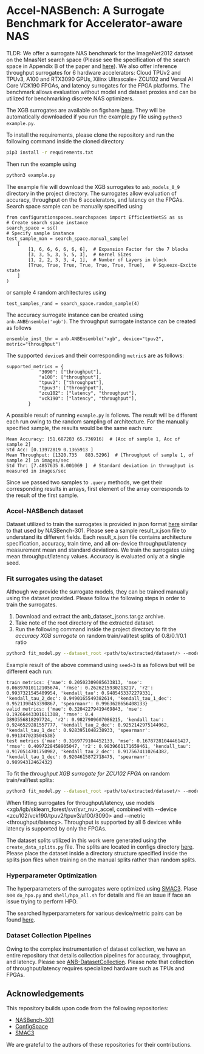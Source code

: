 # Accel-NASBench: A Surrogate Benchmark for Accelerator-aware NAS
TLDR: We offer a surrogate NAS benchmark for the ImageNet2012 dataset on the MnasNet search space (Please see the specification of the search space in Appendix B of the paper and [here](https://github.com/afzalxo/Accel-NASBench/blob/master/configurationspaces/configuration_space_writer.py)). We also offer inference throughput surrogates for 6 hardware accelerators: Cloud TPUv2 and TPUv3, A100 and RTX3090 GPUs, Xilinx Ultrascale+ ZCU102 and Versal AI Core VCK190 FPGAs, and latency surrogates for the FPGA platforms. The benchmark allows evaluation without model and dataset proxies and can be utilized for benchmarking discrete NAS optimizers.

The XGB surrogates are available on figshare [here](https://figshare.com/ndownloader/files/40109821). They will be automatically downloaded if you run the example.py file using `python3 example.py`. 

To install the requirements, please clone the repository and run the following command inside the cloned directory

``` bash
pip3 install -r requirements.txt
```

Then run the example using

``` bash
python3 example.py
```

The example file will download the XGB surrogates to `anb_models_0_9` directory in the project directory. The surrogates allow evaluation of accuracy, throughput on the 6 accelerators, and latency on the FPGAs. Search space sample can be manually specified using

``` python3
from configurationspaces.searchspaces import EfficientNetSS as ss
# Create search space instance
search_space = ss()
# Specify sample instance
test_sample_man = search_space.manual_sample(
    [
        [1, 6, 6, 6, 6, 6, 6],  # Expansion Factor for the 7 blocks
        [3, 3, 5, 3, 5, 5, 3],  # Kernel Sizes
        [1, 2, 2, 3, 3, 4, 1],  # Number of Layers in block
        [True, True, True, True, True, True, True],   # Squeeze-Excite state
    ]
)
```

or sample 4 random architectures using

``` python3
test_samples_rand = search_space.random_sample(4)
```

The accuracy surrogate instance can be created using `anb.ANBEnsemble('xgb')`. The throughput surrogate instance can be created as follows

``` python3
ensemble_inst_thr = anb.ANBEnsemble("xgb", device="tpuv2", metric="throughput")
```

The supported `device`s and their corresponding `metric`s are as follows:

``` python3
supported_metrics = {
            "3090": ["throughput"],
            "a100": ["throughput"],
            "tpuv2": ["throughput"],
            "tpuv3": ["throughput"],
            "zcu102": ["latency", "throughput"],
            "vck190": ["latency", "throughput"],
        }
```

A possible result of running `example.py` is follows. The result will be different each run owing to the random sampling of architecture. For the manually specified sample, the results would be the same each run:

``` python3
Mean Accuracy: [51.687283 65.736916]  # [Acc of sample 1, Acc of sample 2]
Std Acc: [0.13972819 0.1365913 ]
Mean Throughput: [1320.735   883.5296]  # [Throughput of sample 1, of sample 2] in images/sec
Std Thr: [7.4857635 8.001069 ]  # Standard deviation in throughput is measured in images/sec
```

Since we passed two samples to `.query` methods, we get their corresponding results in arrays, first element of the array corresponds to the result of the first sample. 

### Accel-NASBench dataset
Dataset utilized to train the surrogates is provided in json format [here](https://github.com/afzalxo/Accel-NASBench/tree/master/anb_dataset) similar to that used by NASBench-301. Please see a sample result_x.json file to understand its different fields. Each result_x.json file contains architecture specification, accuracy, train time, and all on-device throughput/latency measurement mean and standard deviations. We train the surrogates using mean throughput/latency values. Accuracy is evaluated only at a single seed.

### Fit surrogates using the dataset
Although we provide the surrogate models, they can be trained manually using the dataset provided. Please follow the following steps in order to train the surrogates.
1. Download and extract the anb_dataset_jsons.tar.gz archive.
2. Take note of the root directory of the extracted dataset.
3. Run the following command inside the project directory to fit the _accuracy XGB surrogate_ on random train/val/test splits of 0.8/0.1/0.1 ratio
``` bash
python3 fit_model.py --dataset_root <path/to/extracted/dataset/> --model xgb --model_config_path ./configs/model_configs/gradient_boosting/xgb_configspace.json --data_config_path configs/data_configs/nb_fpga.json --log_dir experiments/ --seed <seed>
```

Example result of the above command using `seed=3` is as follows but will be different each run:

``` python3
train metrics: {'mae': 0.20502309085633813, 'mse': 0.06897010112105674, 'rmse': 0.2626215930213217, 'r2': 0.9937321545409954, 'kendall_tau': 0.9485453372279331, 'kendall_tau_2_dec': 0.9490165549382614, 'kendall_tau_1_dec': 0.9521390453390867, 'spearmanr': 0.9963628656408133}
valid metrics: {'mae': 0.32042279419469843, 'mse': 0.19266443301611308, 'rmse': 0.4
3893556818297724, 'r2': 0.9827909607086215, 'kendall_tau': 0.9246529281557777, 'kendall_tau_2_dec': 0.9252142975144962, 'kendall_tau_1_dec': 0.9283951048238933, 'spearmanr': 0.991347023504538}
test metrics {'mae': 0.3169779104452133, 'mse': 0.16787281044461427, 'rmse': 0.4097228458905047, 'r2': 0.9839661171659461, 'kendall_tau': 0.9170514701750982, 'kendall_tau_2_dec': 0.9175674110264382, 'kendall_tau_1_dec': 0.9204615872718475, 'spearmanr': 0.98994312462432}
```

To fit the _throughput XGB surrogate for ZCU102 FPGA_ on random train/val/test splits:
``` bash
python3 fit_model.py --dataset_root <path/to/extracted/dataset/> --model xgb_accel --device zcu102 --metric throughput --model_config_path ./configs/model_configs/gradient_boosting/xgb_accel_zcu102_throughput_configspace.json --data_config_path configs/data_configs/nb_fpga.json --log_dir experiments/ --seed <seed>
```

When fitting surrogates for throughput/latency, use models <xgb/lgb/sklearn_forest/svr/svr_nu>\_accel, combined with --device <zcu102/vck190/tpuv2/tpuv3/a100/3090> and --metric <throughput/latency>. Throughput is supported by all 6 devices while latency is supported by only the FPGAs.

The dataset splits utilized in this work were generated using the `create_data_splits.py` file. The splits are located in configs directory [here](https://github.com/afzalxo/Accel-NASBench/tree/master/configs/data_splits/default_split). Please place the dataset inside a directory structure specified inside the splits json files when training on the manual splits rather than random splits.

### Hyperparameter Optimization
The hyperparameters of the surrogates were optimized using [SMAC3](https://github.com/automl/SMAC3). Plase see `do_hpo.py` and `shell/hpo_all.sh` for details and file an issue if face an issue trying to perform HPO. 

The searched hyperparameters for various device/metric pairs can be found [here](https://github.com/afzalxo/Accel-NASBench/tree/master/configs/model_configs).

### Dataset Collection Pipelines
Owing to the complex instrumentation of dataset collection, we have an entire repository that details collection pipelines for accuracy, throughput, and latency. Please see [ANB-DatasetCollection](https://anon-github.automl.cc/r/ANB-DatasetCollection-C564/README.md). Please note that collection of throughput/latency requires specialized hardware such as TPUs and FPGAs.

## Acknowledgements
This repository builds upon code from the following repositories:

- [NASBench-301](https://github.com/automl/nasbench301)
- [ConfigSpace](https://github.com/automl/ConfigSpace)
- [SMAC3](https://github.com/automl/SMAC3)

We are grateful to the authors of these repositories for their contributions.
